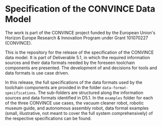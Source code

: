 # Specification of the CONVINCE Data Model

The work is part of the CONVINCE project funded by the European Union's Horizon Europe Research & Innovation Program under Grant 101070227 (CONVINCE).

This is the repository for the release of the specification of the CONVINCE data model. 
It is part of Deliverable 5.1, in which the required information sources and their data formats needed by the foreseen toolchain components are presented. 
The development of and decisions for tools and data formats is use case driven.

In this release, the full specifications of the data formats used by the toolchain components are provided in the folder `data-format-specifications`. 
The sub-folders are structured along the information sources and data formats identified in D5.1. 
In the `examples` folder for each of the three CONVINCE use cases, the vacuum cleaner robot, robotic museum guide, and autonomous assembly robot, data format examples (small, illustrative, not meant to cover the full system comprehensively) of the respective specifications can be found.


